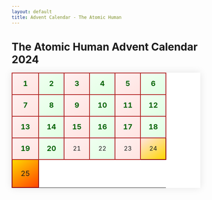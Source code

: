 ```yaml
---
layout: default
title: Advent Calendar - The Atomic Human
---
```


# The Atomic Human Advent Calendar 2024

<style>
  .advent-calendar {
  width: 100%;
  border-collapse: collapse;
  text-align: center;
  background-color: #fff;
  box-shadow: 0 0 20px rgba(0, 0, 0, 0.1);
}

.advent-calendar td {
  width: 50px;
  height: 50px;
  border: 2px solid #b22222; /* Dark red border */
  vertical-align: middle;
  background: linear-gradient(145deg, #f8f9fa 0%, #e9ecef 100%);
  position: relative;
  transition: all 0.3s ease;
}

.advent-calendar td:hover {
  background: linear-gradient(145deg, #ffe4e1 0%, #fff0f0 100%);
  transform: scale(1.05);
  z-index: 1;
}

.advent-calendar a {
  text-decoration: none;
  font-weight: bold;
  color: #006400; /* Dark green text */
  display: block;
  width: 100%;
  height: 100%;
  line-height: 50px;
  font-size: 1.2em;
}

.advent-calendar a:hover {
  color: #b22222; /* Dark red on hover */
}

/* Optional: Add some festive colors for specific dates */
.advent-calendar td:nth-child(odd) {
  background: linear-gradient(145deg, #fff0f0 0%, #ffe4e1 100%);
}

.advent-calendar td:nth-child(even) {
  background: linear-gradient(145deg, #f0fff0 0%, #e1ffe4 100%);
}

/* Special styling for December 24th */
.advent-calendar td[data-date="24"] {
  background: linear-gradient(145deg, #ffe4e1 0%, #ffd700 100%);
  border-color: #8b0000;
}
/* Special styling for December 25th */
.advent-calendar td[data-date="25"] {
  background: linear-gradient(145deg, #ffd700 0%, #ff4500 100%);
  border-color: #8b0000;
  height: 75px; /* Make it taller */
  font-size: 1.2em;
}

.advent-calendar td[data-date="25"] a {
  font-size: 1.5em;
  line-height: 75px;
}
</style>
<table class="advent-calendar">
  <tbody>
    <tr>
      <td data-date="1"><a href="/images/dan-andrews-chapter-1/">1</a></td>
      <td data-date="2"><a href="/reflections/the-atomic-human/">2</a></td>
      <td data-date="3"><a href="/reflections/why-write-a-book/">3</a></td>
      <td data-date="4"><a href="/images/dan-andrews-chapter-2/">4</a></td>
      <td data-date="5"><a href="/reflections/finite-horizons/">5</a></td>
      <td data-date="6"><a href="/images/dan-andrews-chapter-3/">6</a></td>
    </tr>
    <tr>
      <td data-date="7"><a href="/machine_reviews/the-onions-scathing-review-of-the-atomic-human/">7</a></td>
      <td data-date="8"><a href="/reflections/facebook-ai-lab-launch">8</a></td>
      <td data-date="9"><a href="/machine_reviews/fifeteen-diverse-amazon-reviews/">9</a></td>
      <td data-date="10"><a href="/reflections/art-is-human/">10</a></td>
      <td data-date="11"><a href="/reflections/the-morfey-loop/">11</a></td>
      <td data-date="12"><a href="/reflections/two-types-of-stochastic-parrot/">12</a></td>
    </tr>
    <tr>
      <td data-date="13"><a href="/reflections/the-subjectivity-of-superiority/">13</a></td>
      <td data-date="14"><a href="/reflections/racing-fast-and-slow/">14</a></td>
      <td data-date="15"><a href="/reflections/kappenball/">15</a></td>
      <td data-date="16"><a href="/reflections/balancing-reflective-and-reflexive/">16</a></td>
      <td data-date="17"><a href="/reflections/political-animals/">17</a></td>
      <td data-date="18"><a href="/reflections/a-retrospective-on-system-zero/">18</a></td>
    </tr>
    <tr>
      <td data-date="19"><a href="/reflections/spiritual-animals/">19</a></td>
      <td data-date="20"><a href="/reflections/the-great-ai-fallacy/">20</a></td>
      <td data-date="21">21</td>
      <td data-date="22">22</td>
      <td data-date="23">23</td>
      <td data-date="24">24</td>
    </tr>
    <tr>
      <td data-date="25" col-span="6">25</td>
    </tr>
  </tbody>
</table>
